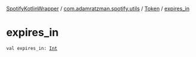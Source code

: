 [SpotifyKotlinWrapper](../../index.md) / [com.adamratzman.spotify.utils](../index.md) / [Token](index.md) / [expires_in](./expires_in.md)

# expires_in

`val expires_in: `[`Int`](https://kotlinlang.org/api/latest/jvm/stdlib/kotlin/-int/index.html)